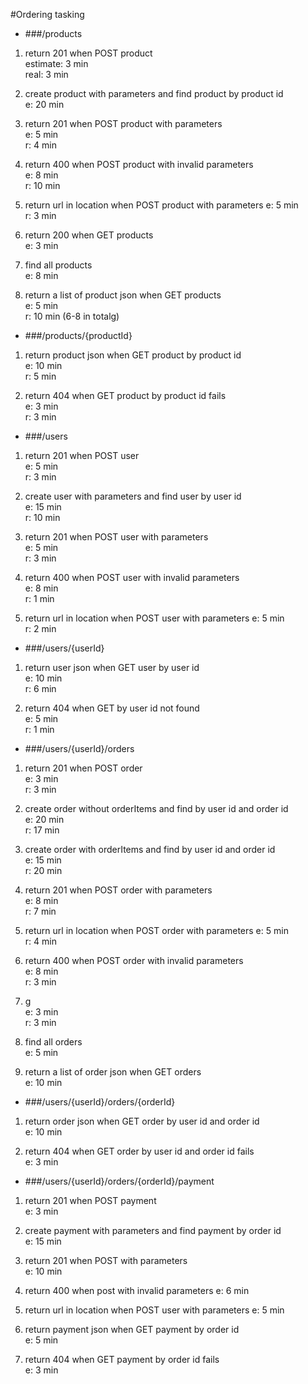 #Ordering tasking

* ###/products

1. return 201 when POST product  
 estimate: 3 min  
 real: 3 min

2. create product with parameters and find product by product id  
 e: 20 min  
  
  
3. return 201 when POST product with parameters  
 e: 5 min  
 r: 4 min
 
  
4. return 400 when POST product with invalid parameters  
 e: 8 min  
 r: 10 min
   
    
5. return url in location when POST product with parameters
  e: 5 min  
  r: 3 min
   
 
  
6. return 200 when GET products  
 e: 3 min  


7. find all products  
 e: 8 min  
  
  
8. return a list of product json when GET products  
 e: 5 min  
 r: 10 min (6-8 in totalg)
  

* ###/products/{productId}

1. return product json when GET product by product id  
 e: 10 min  
 r: 5 min
    
  
2. return 404 when GET product by product id fails  
 e: 3 min  
 r: 3 min
  
  
* ###/users

1. return 201 when POST user  
 e: 5 min  
 r: 3 min
  
  
  
 
2. create user with parameters and find user by user id  
 e: 15 min  
 r: 10 min
  
  
  
3. return 201 when POST user with parameters  
 e: 5 min  
 r: 3 min


4. return 400 when POST user with invalid parameters  
 e: 8 min  
 r: 1 min
  


5. return url in location when POST user with parameters
  e: 5 min  
  r: 2 min
   

    
* ###/users/{userId}

1. return user json when GET user by user id  
e: 10 min  
r: 6 min
 
 
2. return 404 when GET by user id not found  
 e: 5 min  
 r: 1 min
  
  
* ###/users/{userId}/orders

1. return 201 when POST order  
 e: 3 min  
 r: 3 min
  
  

2. create order without orderItems and find by user id and order id  
 e: 20 min  
 r: 17 min
    
   
3. create order with orderItems and find by user id and order id  
 e: 15 min  
 r: 20 min
  
    
    
4. return 201 when POST order with parameters  
 e: 8 min  
 r: 7 min
 
5. return url in location when POST order with parameters
  e: 5 min  
  r: 4 min
   
     
6. return 400 when POST order with invalid parameters  
 e: 8 min  
 r: 3 min
  
    
7. g  
 e: 3 min  
 r: 3 min
  
  
8. find all orders  
 e: 5 min  
  
  
 
9. return a list of order json when GET orders  
 e: 10 min  
  
  
  
    
 

* ###/users/{userId}/orders/{orderId}

1. return order json when GET order by user id and order id  
 e: 10 min  
  

2. return 404 when GET order by user id and order id fails  
 e: 3 min  
  
  
   
* ###/users/{userId}/orders/{orderId}/payment

1. return 201 when POST payment  
 e: 3 min  
  
  
 
2. create payment with parameters and find payment by order id  
 e: 15 min  
  
  

3. return 201 when POST with parameters  
 e: 10 min  
  
  
4. return 400 when post with invalid parameters
  e: 6 min
  
  
5. return url in location when POST user with parameters
  e: 5 min
   

6. return payment json when GET payment by order id   
  e: 5 min  
   
  
7. return 404 when GET payment by order id fails  
  e: 3 min  
   